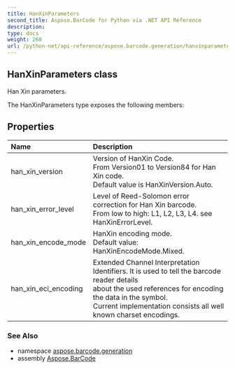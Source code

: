 ```yaml
---
title: HanXinParameters
second_title: Aspose.BarCode for Python via .NET API Reference
description: 
type: docs
weight: 260
url: /python-net/api-reference/aspose.barcode.generation/hanxinparameters/
---
```


## HanXinParameters class

Han Xin parameters.

The HanXinParameters type exposes the following members:
## Properties
| Name | Description |
| :- | :- |
|han_xin_version|Version of HanXin Code.<br/>            From Version01 to Version84 for Han Xin code.<br/>            Default value is HanXinVersion.Auto.|
|han_xin_error_level|Level of Reed-Solomon error correction for Han Xin barcode.<br/>             From low to high: L1, L2, L3, L4. see HanXinErrorLevel.|
|han_xin_encode_mode|HanXin encoding mode.<br/>            Default value: HanXinEncodeMode.Mixed.|
|han_xin_eci_encoding|Extended Channel Interpretation Identifiers. It is used to tell the barcode reader details<br/>            about the used references for encoding the data in the symbol.<br/>            Current implementation consists all well known charset encodings.|

### See Also

* namespace [aspose.barcode.generation](/barcode/python-net/api-reference/aspose.barcode.generation/)
* assembly [Aspose.BarCode](/barcode/python-net/api-reference/)

